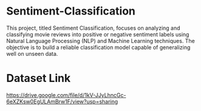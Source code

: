 # Sentiment-Classification
This project, titled Sentiment Classification, focuses on analyzing and classifying movie reviews into positive or negative sentiment labels using Natural Language Processing (NLP) and Machine Learning techniques. The objective is to build a reliable classification model capable of generalizing well on unseen data.

# Dataset Link
https://drive.google.com/file/d/1kV-JJyLhncGc-6eXZKsw0EgULAmBrw1F/view?usp=sharing
